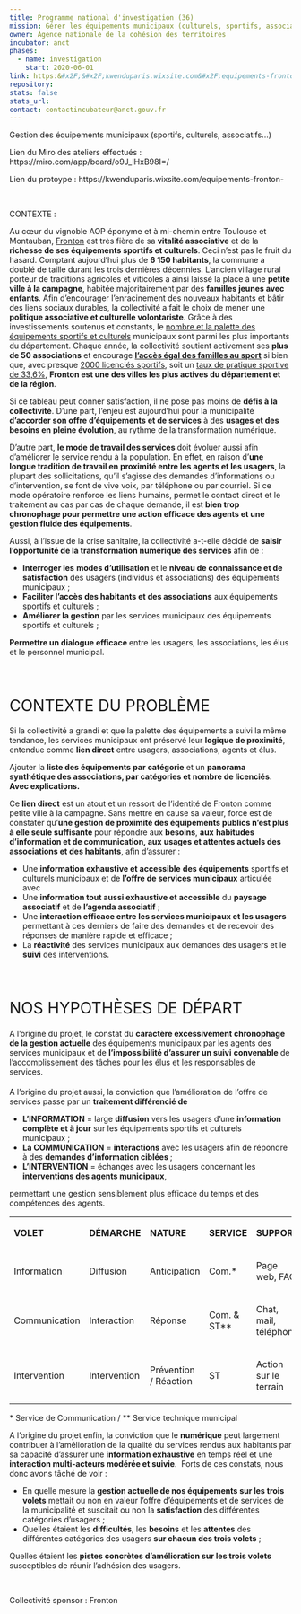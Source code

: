 ```yaml
---
title: Programme national d'investigation (36)
mission: Gérer les équipements municipaux (culturels, sportifs, associatifs)
owner: Agence nationale de la cohésion des territoires
incubator: anct
phases:
  - name: investigation
    start: 2020-06-01
link: https:&#x2F;&#x2F;kwenduparis.wixsite.com&#x2F;equipements-fronton-
repository: 
stats: false
stats_url: 
contact: contactincubateur@anct.gouv.fr
---
```

<p>Gestion des équipements municipaux (sportifs, culturels, associatifs...)</p>
<p>Lien du Miro des ateliers effectués : https://miro.com/app/board/o9J_lHxB98I=/</p>
<p>Lien du protoype : https://kwenduparis.wixsite.com/equipements-fronton-</p>
<p> </p>
<p>CONTEXTE :</p>
<p><span style="font-weight: 400;">Au cœur du vignoble AOP éponyme et à mi-chemin entre Toulouse et Montauban, </span><a href="https://youtu.be/Ou-1ahq-XLU"><span style="font-weight: 400;">Fronton</span></a><span style="font-weight: 400;"> est très fière de sa </span><strong>vitalité associative</strong><span style="font-weight: 400;"> et de la </span><strong>richesse de ses équipements sportifs et culturels</strong><span style="font-weight: 400;">. Ceci n’est pas le fruit du hasard. Comptant aujourd’hui plus de </span><strong>6 150 habitants</strong><span style="font-weight: 400;">, la commune a doublé de taille durant les trois dernières décennies. L’ancien village rural porteur de traditions agricoles et viticoles a ainsi laissé la place à une </span><strong>petite ville à la campagne</strong><span style="font-weight: 400;">, habitée majoritairement par des </span><strong>familles jeunes avec enfants</strong><span style="font-weight: 400;">. Afin d’encourager l’enracinement des nouveaux habitants et bâtir des liens sociaux durables, la collectivité a fait le choix de mener une </span><strong>politique associative et culturelle volontariste</strong><span style="font-weight: 400;">. Grâce à des investissements soutenus et constants, le </span><a href="http://www.res.sports.gouv.fr/Rech_Equipement.aspx"><span style="font-weight: 400;">nombre et la palette des équipements sportifs et culturels</span></a><span style="font-weight: 400;"> municipaux sont parmi les plus importants du département. Chaque année, la collectivité soutient activement ses </span><strong>plus de 50 associations</strong><span style="font-weight: 400;"> et encourage </span><a href="https://www.mairie-fronton.fr/le-passsport-frontonnais/"><strong>l’accès égal des familles au sport</strong></a><span style="font-weight: 400;"> si bien que, avec presque </span><a href="https://www.observatoire-des-territoires.gouv.fr/outils/cartographie-interactive/#bbox=56964,5474914,201109,126156&c=indicator&i=licsport.nb_licsport&s=2016&selcodgeo=31202&view=map36"><span style="font-weight: 400;">2000 licenciés sportifs</span></a><span style="font-weight: 400;">, soit un </span><a href="https://www.observatoire-des-territoires.gouv.fr/outils/cartographie-interactive/#bbox=124520,5460344,56291,35311&c=indicator&i=licsport.p_licsport&s=2016&selcodgeo=31202&view=map36"><span style="font-weight: 400;">taux de pratique sportive de 33,6%</span></a><span style="font-weight: 400;">, </span><strong>Fronton est une des villes les plus actives du département et de la région</strong><span style="font-weight: 400;">.</span></p>
<p><span style="font-weight: 400;">Si ce tableau peut donner satisfaction, il ne pose pas moins de </span><strong>défis à la collectivité</strong><span style="font-weight: 400;">. D’une part, l’enjeu est aujourd’hui pour la municipalité </span><strong>d’accorder son offre d’équipements et de services</strong><span style="font-weight: 400;"> à des </span><strong>usages et des besoins en pleine évolution</strong><span style="font-weight: 400;">, au rythme de la transformation numérique. </span></p>
<p><span style="font-weight: 400;">D’autre part, </span><strong>le mode de travail des services </strong><span style="font-weight: 400;">doit évoluer aussi afin d’améliorer le service rendu à la population. En effet, en raison d’</span><strong>une longue tradition de travail en proximité entre les agents et les usagers</strong><span style="font-weight: 400;">, la plupart des sollicitations, qu’il s’agisse des demandes d’informations ou d’intervention, se font de vive voix, par téléphone ou par courriel. Si ce mode opératoire renforce les liens humains, permet le contact direct et le traitement au cas par cas de chaque demande, il est </span><strong>bien trop chronophage pour permettre une action efficace des agents et une gestion fluide des équipements</strong><span style="font-weight: 400;">. </span></p>
<p><span style="font-weight: 400;">Aussi, à l’issue de la crise sanitaire, la collectivité a-t-elle décidé de </span><strong>saisir l’opportunité de la transformation numérique des services</strong><span style="font-weight: 400;"> afin de :</span></p>
<ul>
<li style="font-weight: 400;" aria-level="1"><strong>Interroger les</strong><span style="font-weight: 400;"> </span><strong>modes d’utilisation</strong><span style="font-weight: 400;"> et le </span><strong>niveau de connaissance et de satisfaction</strong><span style="font-weight: 400;"> des usagers (individus et associations) des équipements municipaux ;</span></li>
<li style="font-weight: 400;" aria-level="1"><strong>Faciliter l’accès</strong><span style="font-weight: 400;"> </span><strong>des habitants et des associations</strong><span style="font-weight: 400;"> aux équipements sportifs et culturels ;</span></li>
<li style="font-weight: 400;" aria-level="1"><strong>Améliorer la gestion</strong><span style="font-weight: 400;"> par les services municipaux des équipements sportifs et culturels ;</span></li>
</ul>
<p><strong>Permettre un dialogue efficace </strong><span style="font-weight: 400;">entre les usagers, les associations, les élus et le personnel municipal.           </span></p>
<p> </p>
<h1><span style="font-weight: 400;">CONTEXTE DU PROBLÈME</span></h1>
<p><span style="font-weight: 400;">Si la collectivité a grandi et que la palette des équipements a suivi la même tendance, les services municipaux ont préservé leur </span><strong>logique de proximité</strong><span style="font-weight: 400;">, entendue comme </span><strong>lien direct</strong><span style="font-weight: 400;"> entre usagers, associations, agents et élus. </span></p>
<p><span style="font-weight: 400;">Ajouter la </span><strong>liste des équipements</strong><span style="font-weight: 400;"> </span><strong>par catégorie</strong><span style="font-weight: 400;"> et un </span><strong>panorama synthétique des associations, par catégories et nombre de licenciés. Avec explications.</strong></p>
<p><span style="font-weight: 400;">Ce </span><strong>lien direct</strong><span style="font-weight: 400;"> est un atout et un ressort de l’identité de Fronton comme petite ville à la campagne. Sans mettre en cause sa valeur, force est de constater qu’</span><strong>une gestion de proximité des équipements publics n’est plus à elle seule suffisante </strong><span style="font-weight: 400;">pour répondre aux </span><strong>besoins</strong><span style="font-weight: 400;">, </span><strong>aux</strong><span style="font-weight: 400;"> </span><strong>habitudes d’information et de communication, aux</strong><span style="font-weight: 400;"> </span><strong>usages</strong><span style="font-weight: 400;"> </span><strong>et attentes</strong><span style="font-weight: 400;"> </span><strong>actuels des associations et des habitants</strong><span style="font-weight: 400;">, afin d’assurer :</span></p>
<ul>
<li style="font-weight: 400;" aria-level="1"><span style="font-weight: 400;">Une </span><strong>information exhaustive et accessible</strong><span style="font-weight: 400;"> </span><strong>des équipements</strong><span style="font-weight: 400;"> sportifs et culturels municipaux et de </span><strong>l’offre de services municipaux</strong><span style="font-weight: 400;"> articulée avec </span></li>
<li style="font-weight: 400;" aria-level="1"><span style="font-weight: 400;">Une </span><strong>information tout aussi exhaustive et accessible</strong><span style="font-weight: 400;"> du </span><strong>paysage associatif</strong><span style="font-weight: 400;"> et de </span><strong>l’agenda associatif</strong><span style="font-weight: 400;"> ;</span></li>
<li style="font-weight: 400;" aria-level="1"><span style="font-weight: 400;">Une </span><strong>interaction efficace entre les services municipaux et les usagers</strong><span style="font-weight: 400;"> permettant à ces derniers de faire des demandes et de recevoir des réponses de manière rapide et efficace ;</span></li>
<li style="font-weight: 400;" aria-level="1"><span style="font-weight: 400;">La </span><strong>réactivité</strong><span style="font-weight: 400;"> des services municipaux aux demandes des usagers et le </span><strong>suivi</strong><span style="font-weight: 400;"> des interventions.</span></li>
</ul>
<p><span style="font-weight: 400;"> </span></p>
<h1><span style="font-weight: 400;">NOS HYPOTHÈSES DE DÉPART</span></h1>
<h4><span style="font-weight: 400;">A l’origine du projet, le constat du </span><strong>caractère excessivement chronophage de la gestion actuelle</strong><span style="font-weight: 400;"> des équipements municipaux par les agents des services municipaux et de </span><strong>l’impossibilité d’assurer un suivi</strong><span style="font-weight: 400;"> </span><strong>convenable</strong><span style="font-weight: 400;"> de l’accomplissement des tâches pour les élus et les responsables de services. </span></h4>
<p><span style="font-weight: 400;">A l’origine du projet aussi, la conviction que l’amélioration de l’offre de services passe par un </span><strong>traitement différencié de </strong></p>
<ul>
<li style="font-weight: 400;" aria-level="1"><strong>L’INFORMATION</strong><span style="font-weight: 400;"> = large </span><strong>diffusion</strong><span style="font-weight: 400;"> vers les usagers d’une </span><strong>information complète et à jour</strong><span style="font-weight: 400;"> sur les équipements sportifs et culturels municipaux ;   </span></li>
<li style="font-weight: 400;" aria-level="1"><strong>La COMMUNICATION</strong><span style="font-weight: 400;"> = </span><strong>interactions</strong><span style="font-weight: 400;"> avec les usagers afin de répondre à des </span><strong>demandes d’information ciblées </strong><span style="font-weight: 400;">;</span></li>
<li style="font-weight: 400;" aria-level="1"><strong>L’INTERVENTION</strong><span style="font-weight: 400;"> = échanges avec les usagers concernant les </span><strong>interventions des agents municipaux</strong><span style="font-weight: 400;">, </span></li>
</ul>
<p><span style="font-weight: 400;">permettant une gestion sensiblement plus efficace du temps et des compétences des agents.</span></p>
<table>
<tbody>
<tr>
<td>
<p><strong>VOLET</strong></p>
</td>
<td>
<p><strong>DÉMARCHE</strong></p>
</td>
<td>
<p><strong>NATURE</strong></p>
</td>
<td>
<p><strong>SERVICE</strong></p>
</td>
<td>
<p><strong>SUPPORT</strong></p>
</td>
</tr>
<tr>
<td>
<p><span style="font-weight: 400;">Information</span></p>
</td>
<td>
<p><span style="font-weight: 400;">Diffusion</span></p>
</td>
<td>
<p><span style="font-weight: 400;">Anticipation</span></p>
</td>
<td>
<p><span style="font-weight: 400;">Com.*</span></p>
</td>
<td>
<p><span style="font-weight: 400;">Page web, FAQ</span></p>
</td>
</tr>
<tr>
<td>
<p><span style="font-weight: 400;">Communication</span></p>
</td>
<td>
<p><span style="font-weight: 400;">Interaction</span></p>
</td>
<td>
<p><span style="font-weight: 400;">Réponse</span></p>
</td>
<td>
<p><span style="font-weight: 400;">Com. & ST**</span></p>
</td>
<td>
<p><span style="font-weight: 400;">Chat, mail, téléphone</span></p>
</td>
</tr>
<tr>
<td>
<p><span style="font-weight: 400;">Intervention</span></p>
</td>
<td>
<p><span style="font-weight: 400;">Intervention</span></p>
</td>
<td>
<p><span style="font-weight: 400;">Prévention / Réaction</span></p>
</td>
<td>
<p><span style="font-weight: 400;">ST</span></p>
</td>
<td>
<p><span style="font-weight: 400;">Action sur le terrain</span></p>
</td>
</tr>
</tbody>
</table>
<p><span style="font-weight: 400;">* Service de Communication / ** Service technique municipal</span></p>
<p><span style="font-weight: 400;">A l’origine du projet enfin, la conviction que le </span><strong>numérique</strong><span style="font-weight: 400;"> peut largement contribuer à l’amélioration de la qualité du services rendus aux habitants par sa capacité d’assurer une </span><strong>information exhaustive</strong><span style="font-weight: 400;"> en temps réel et une </span><strong>interaction multi-acteurs modérée et suivie</strong><span style="font-weight: 400;">.  Forts de ces constats, nous donc avons tâché de voir :</span></p>
<ul>
<li style="font-weight: 400;" aria-level="1"><span style="font-weight: 400;">En quelle mesure la </span><strong>gestion actuelle de nos équipements sur les trois volets</strong><span style="font-weight: 400;"> mettait ou non en valeur l’offre d’équipements et de services de la municipalité et suscitait ou non la </span><strong>satisfaction</strong><span style="font-weight: 400;"> des différentes catégories d’usagers ;</span></li>
<li style="font-weight: 400;" aria-level="1"><span style="font-weight: 400;">Quelles étaient les </span><strong>difficultés</strong><span style="font-weight: 400;">, les </span><strong>besoins</strong><span style="font-weight: 400;"> et les </span><strong>attentes</strong><span style="font-weight: 400;"> des différentes catégories des usagers </span><strong>sur chacun des trois volets</strong><span style="font-weight: 400;"> ;</span></li>
</ul>
<p><span style="font-weight: 400;">Quelles étaient les <strong>pistes concrètes d’amélioration sur les trois volets</strong> susceptibles de réunir l’adhésion des usagers.<br /></span></p>
<p> </p>
Collectivité sponsor : Fronton
